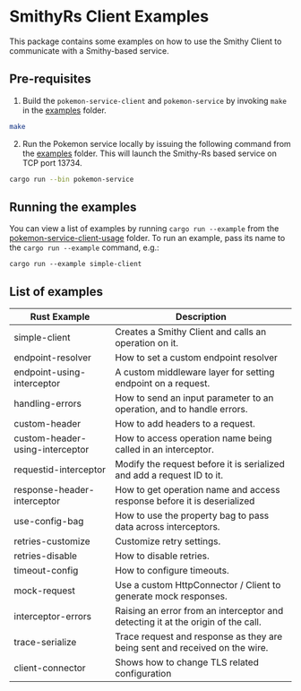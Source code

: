 # SmithyRs Client Examples

This package contains some examples on how to use the Smithy Client to communicate
with a Smithy-based service.

## Pre-requisites

1. Build the `pokemon-service-client` and `pokemon-service` by invoking `make` in the
   [examples](https://github.com/awslabs/smithy-rs/tree/main/examples) folder.

```bash
make
```

2. Run the Pokemon service locally by issuing the following command from the
   [examples](https://github.com/awslabs/smithy-rs/tree/main/examples) folder. This
   will launch the Smithy-Rs based service on TCP port 13734.

```bash
cargo run --bin pokemon-service
```

## Running the examples

You can view a list of examples by running `cargo run --example` from the
[pokemon-service-client-usage](https://github.com/awslabs/smithy-rs/tree/main/examples/pokemon-service-client-usage)
folder. To run an example, pass its name to the `cargo run --example` command, e.g.:

```
cargo run --example simple-client
```

## List of examples

| Rust Example                  | Description                                                                                               |
| ----------------------------- | --------------------------------------------------------------------------------------------------------- |
| simple-client                 | Creates a Smithy Client and calls an operation on it.                                         |
| endpoint-resolver             | How to set a custom endpoint resolver                                   |
| endpoint-using-interceptor    | A custom middleware layer for setting endpoint on a request.                                              |
| handling-errors               | How to send an input parameter to an operation, and to handle errors.                                     |
| custom-header                 | How to add headers to a request.                                        |
| custom-header-using-interceptor | How to access operation name being called in an interceptor. |
| requestid-interceptor   | Modify the request before it is serialized and add a request ID to it. |
| response-header-interceptor   | How to get operation name and access response before it is deserialized |
| use-config-bag            | How to use the property bag to pass data across interceptors.             |
| retries-customize             | Customize retry settings. |
| retries-disable               | How to disable retries.                                                 |
| timeout-config                | How to configure timeouts.                  |
| mock-request                  | Use a custom HttpConnector / Client to generate mock responses. |
| interceptor-errors             | Raising an error from an interceptor and detecting it at the origin of the call. |
| trace-serialize             | Trace request and response as they are being sent and received on the wire. |
| client-connector            | Shows how to change TLS related configuration |

